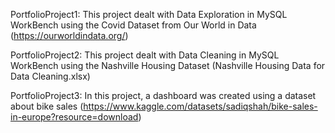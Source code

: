 PortfolioProject1: This project dealt with Data Exploration in MySQL WorkBench using the Covid Dataset from Our World in Data (https://ourworldindata.org/)

PortfolioProject2: This project dealt with Data Cleaning in MySQL WorkBench using the Nashville Housing Dataset (Nashville Housing Data for Data Cleaning.xlsx)

PortfolioProject3: In this project, a dashboard was created using a dataset about bike sales (https://www.kaggle.com/datasets/sadiqshah/bike-sales-in-europe?resource=download)
